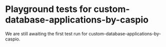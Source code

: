 # Playground tests for custom-database-applications-by-caspio
We are still awaiting the first test run for custom-database-applications-by-caspio.
